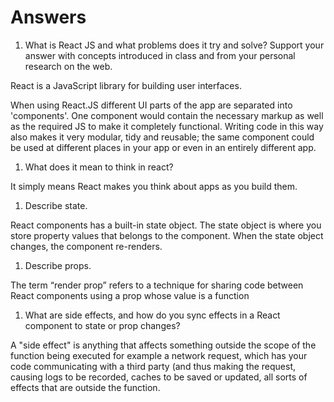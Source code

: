 # Answers

1. What is React JS and what problems does it try and solve? Support your answer with concepts introduced in class and from your personal research on the web.

<answer> React is a JavaScript library for building user interfaces. 

<answer> When using React.JS different UI parts of the app are separated into 'components'. One component would contain the necessary markup as well as the required JS to make it completely functional. Writing code in this way also makes it very modular, tidy and reusable; the same component could be used at different places in your app or even in an entirely different app.

1. What does it mean to think in react?

<answer> It simply means React  makes you think about apps as you build them.

1. Describe state.

<answer>React components has a built-in state object. The state object is where you store property values that belongs to the component. When the state object changes, the component re-renders.

1. Describe props.

<answer> The term “render prop” refers to a technique for sharing code between React components using a prop whose value is a function

1. What are side effects, and how do you sync effects in a React component to state or prop changes?

<answer>  A "side effect" is anything that affects something outside the scope of the function being executed
<answer> for example a network request, which has your code communicating with a third party (and thus making the request, causing logs to be recorded, caches to be saved or updated, all sorts of effects that are outside the function.